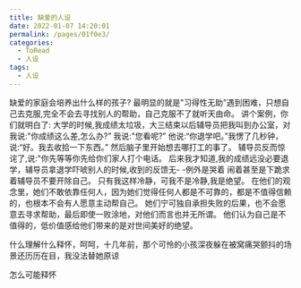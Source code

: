 ```yaml
---
title: 缺爱的人设
date: 2022-01-07 14:20:01
permalink: /pages/01f0e3/
categories:
  - ToRead
  - 人设
tags:
  - 人设
---
```



缺爱的家庭会培养出什么样的孩子?
最明显的就是"习得性无助”遇到困难，只想自己去克服,完全不会去寻找别人的帮助，自己克服不了就听天由命。
讲个案例，你们就明白了:
大学的时候,我成绩太垃圾，大三结束以后辅导员把我叫到办公室，对我说:"你成绩这么差,怎么办?”
我说:"您看呢?”
他说:“你退学吧。”我愣了几秒钟，说:“好。我去收拾一下东西。”
然后脑子里开始想去哪打工的事了。
辅导员反而惊诧了,说:"你先等等你先给你们家人打个电话。
后来我才知道,我的成绩远没必要退学，辅导员拿退学吓唬别人的时候,收到的反馈无- -例外是哭着 闹着甚至是下跪求着辅导员不要开除自己。
只有我这样冷静，可我不是冷静,我是绝望。
在他们的观念里，她们不敢依靠任何人，因为她们觉得任何人都是不可靠的，都是不值得信赖的，也根本不会有人愿意主动帮自己。
她们宁可独自承担失败的后果，也不会愿意去寻求帮助，最后即使一败涂地，对他们而言也并无所谓。
他们认为自己是不值得的，低价值感给他们带来的是对世间美好的绝望。





什么理解什么释怀，呵呵，十几年前，那个可怜的小孩深夜躲在被窝痛哭颤抖的场景还历历在目，我没法替她原谅

怎么可能释怀

